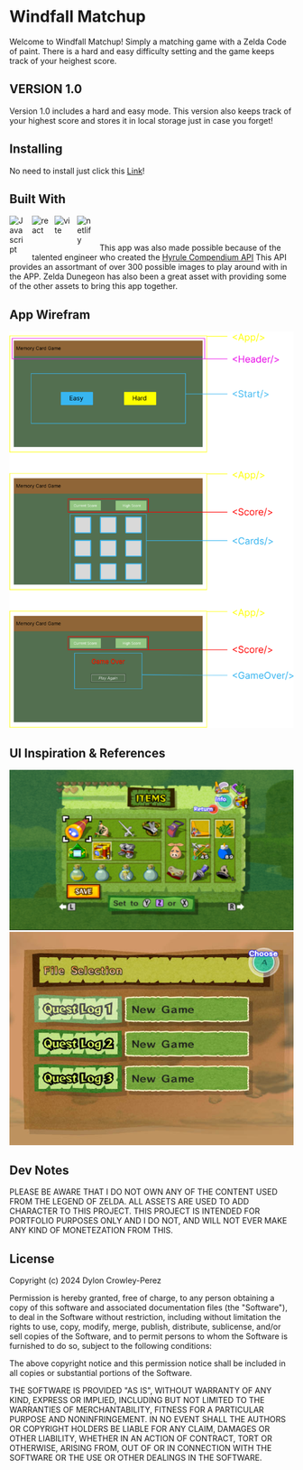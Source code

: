 # Windfall Matchup

Welcome to Windfall Matchup! Simply a matching game with a Zelda Code of paint. There is a hard and easy difficulty setting and the game keeps track of your heighest score.

## VERSION 1.0

Version 1.0 includes a hard and easy mode. This version also keeps track of your highest score and stores it in local storage just in case you forget!

## Installing

No need to install just click this <a href="https://main--relaxed-medovik-632ef4.netlify.app/">Link</a>!

## Built With

<img src="https://cdn.jsdelivr.net/gh/devicons/devicon/icons/javascript/javascript-original.svg" align="left" alt="Javascript" width="30px" style="padding-right:10px;"/>
<img src="https://cdn.jsdelivr.net/gh/devicons/devicon/icons/react/react-original.svg" align="left" alt="react" width="30px" style="padding-right:10px;"/>
<img src="https://raw.githubusercontent.com/vitejs/vite/5684fcd8d27110d098b3e1c19d851f44251588f1/docs/public/logo.svg" align="left" alt="vite" width="30px" style="padding-right:10px;">
<img src="https://www.vectorlogo.zone/logos/netlify/netlify-icon.svg" align="left" alt="netlify" width="30px" style="padding-right:10px;">

<br></br>

This app was also made possible because of the talented engineer who created the <a href="https://gadhagod.github.io/Hyrule-Compendium-API/#/">Hyrule Compendium API</a> This API provides an assortmant of over 300 possible images to play around with in the APP. Zelda Dunegeon has also been a great asset with providing some of the other assets to bring this app together.

## App Wirefram

<img src='./memory-game/src/other/memory-wireframe.png' alt='wireframe'>

## UI Inspiration & References

<img src='./memory-game/src/other/ui-reference.png' alt='reference image'>
<img src='./memory-game/src/other/ui-reference2.jpg' alt='reference image'>

## Dev Notes

PLEASE BE AWARE THAT I DO NOT OWN ANY OF THE CONTENT USED FROM THE LEGEND OF ZELDA. ALL ASSETS ARE USED TO ADD CHARACTER TO THIS PROJECT. THIS PROJECT IS INTENDED FOR PORTFOLIO PURPOSES ONLY AND I DO NOT, AND WILL NOT EVER MAKE ANY KIND OF MONETEZATION FROM THIS.

## License

Copyright (c) 2024 Dylon Crowley-Perez

Permission is hereby granted, free of charge, to any person obtaining a copy of this software and associated documentation files (the "Software"), to deal in the Software without restriction, including without limitation the rights to use, copy, modify, merge, publish, distribute, sublicense, and/or sell copies of the Software, and to permit persons to whom the Software is furnished to do so, subject to the following conditions:

The above copyright notice and this permission notice shall be included in all copies or substantial portions of the Software.

THE SOFTWARE IS PROVIDED "AS IS", WITHOUT WARRANTY OF ANY KIND, EXPRESS OR IMPLIED, INCLUDING BUT NOT LIMITED TO THE WARRANTIES OF MERCHANTABILITY, FITNESS FOR A PARTICULAR PURPOSE AND NONINFRINGEMENT. IN NO EVENT SHALL THE AUTHORS OR COPYRIGHT HOLDERS BE LIABLE FOR ANY CLAIM, DAMAGES OR OTHER LIABILITY, WHETHER IN AN ACTION OF CONTRACT, TORT OR OTHERWISE, ARISING FROM, OUT OF OR IN CONNECTION WITH THE SOFTWARE OR THE USE OR OTHER DEALINGS IN THE SOFTWARE.
